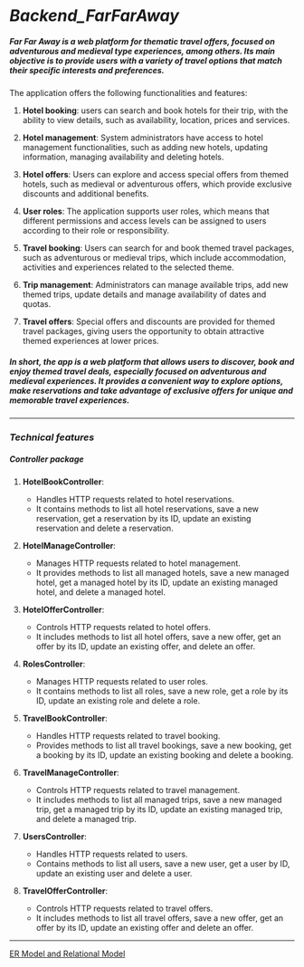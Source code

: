 # *Backend_FarFarAway*
##### Far Far Away is a web platform for thematic travel offers, focused on adventurous and medieval type experiences, among others. Its main objective is to provide users with a variety of travel options that match their specific interests and preferences.

The application offers the following functionalities and features:

1. **Hotel booking**: users can search and book hotels for their trip, with the ability to view details, such as availability, location, prices and services.

2. **Hotel management**: System administrators have access to hotel management functionalities, such as adding new hotels, updating information, managing availability and deleting hotels.

3. **Hotel offers**: Users can explore and access special offers from themed hotels, such as medieval or adventurous offers, which provide exclusive discounts and additional benefits.

4. **User roles**: The application supports user roles, which means that different permissions and access levels can be assigned to users according to their role or responsibility.

5. **Travel booking**: Users can search for and book themed travel packages, such as adventurous or medieval trips, which include accommodation, activities and experiences related to the selected theme.

6. **Trip management**: Administrators can manage available trips, add new themed trips, update details and manage availability of dates and quotas.

7. **Travel offers**: Special offers and discounts are provided for themed travel packages, giving users the opportunity to obtain attractive themed experiences at lower prices.

##### In short, the app is a web platform that allows users to discover, book and enjoy themed travel deals, especially focused on adventurous and medieval experiences. It provides a convenient way to explore options, make reservations and take advantage of exclusive offers for unique and memorable travel experiences.

------------
### ***Technical features***

##### *Controller package*

1. **HotelBookController**:
   - Handles HTTP requests related to hotel reservations.
   - It contains methods to list all hotel reservations, save a new reservation, get a reservation by its ID, update an existing reservation and delete a reservation.

2. **HotelManageController**:
   - Manages HTTP requests related to hotel management.
   - It provides methods to list all managed hotels, save a new managed hotel, get a managed hotel by its ID, update an existing managed hotel, and delete a managed hotel.

3. **HotelOfferController**:
   - Controls HTTP requests related to hotel offers.
   - It includes methods to list all hotel offers, save a new offer, get an offer by its ID, update an existing offer, and delete an offer.

4. **RolesController**:
   - Manages HTTP requests related to user roles.
   - It contains methods to list all roles, save a new role, get a role by its ID, update an existing role and delete a role.

5. **TravelBookController**:
   - Handles HTTP requests related to travel booking.
   - Provides methods to list all travel bookings, save a new booking, get a booking by its ID, update an existing booking and delete a booking.

6. **TravelManageController**:
   - Controls HTTP requests related to travel management.
   - It includes methods to list all managed trips, save a new managed trip, get a managed trip by its ID, update an existing managed trip, and delete a managed trip.

7. **UsersController**:
   - Handles HTTP requests related to users.
   - Contains methods to list all users, save a new user, get a user by ID, update an existing user and delete a user.

8. **TravelOfferController**:
   - Controls HTTP requests related to travel offers.
   - It includes methods to list all travel offers, save a new offer, get an offer by its ID, update an existing offer and delete an offer.

------------


[ER Model and Relational Model](https://github.com/DracoBlasterZ/Backend_FarFarAway/blob/main/ModER_ModRel.jpg "ER Model and Relational Model")

